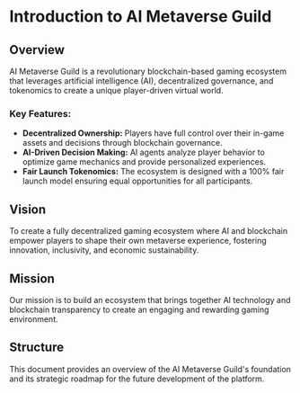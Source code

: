 # Introduction to AI Metaverse Guild

## Overview

AI Metaverse Guild is a revolutionary blockchain-based gaming ecosystem that leverages artificial intelligence (AI), decentralized governance, and tokenomics to create a unique player-driven virtual world.

### Key Features:
- **Decentralized Ownership:** Players have full control over their in-game assets and decisions through blockchain governance.
- **AI-Driven Decision Making:** AI agents analyze player behavior to optimize game mechanics and provide personalized experiences.
- **Fair Launch Tokenomics:** The ecosystem is designed with a 100% fair launch model ensuring equal opportunities for all participants.

## Vision

To create a fully decentralized gaming ecosystem where AI and blockchain empower players to shape their own metaverse experience, fostering innovation, inclusivity, and economic sustainability.

## Mission

Our mission is to build an ecosystem that brings together AI technology and blockchain transparency to create an engaging and rewarding gaming environment.

## Structure

This document provides an overview of the AI Metaverse Guild's foundation and its strategic roadmap for the future development of the platform.
